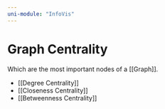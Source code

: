```yaml
---
uni-module: "InfoVis"
---
```


# Graph Centrality

Which are the most important nodes of a [[Graph]].

- [[Degree Centrality]]
- [[Closeness Centrality]]
- [[Betweenness Centrality]]
